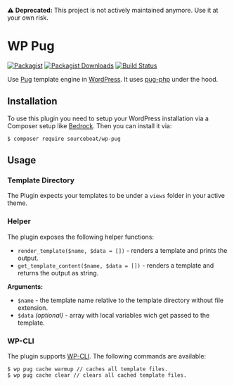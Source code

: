 :warning: **Deprecated:** This project is not actively maintained anymore. Use it at your own risk.

# WP Pug

[![Packagist](https://img.shields.io/packagist/v/sourceboat/wp-pug.svg?style=flat-square)](https://packagist.org/packages/sourceboat/wp-pug)
[![Packagist Downloads](https://img.shields.io/packagist/dt/sourceboat/wp-pug.svg?style=flat-square)](https://packagist.org/packages/sourceboat/wp-pug)
[![Build Status](https://img.shields.io/travis/sourceboat/wp-pug.svg?style=flat-square)](https://travis-ci.org/sourceboat/wp-pug)

Use [Pug](https://pugjs.org/) template engine in [WordPress](https://wordpress.org/).
It uses [pug-php](https://github.com/pug-php/pug) under the hood.

## Installation

To use this plugin you need to setup your WordPress installation via a Composer setup like [Bedrock](https://github.com/roots/bedrock). Then you can install it via:

```
$ composer require sourceboat/wp-pug
```

## Usage

### Template Directory

The Plugin expects your templates to be under a `views` folder in your active theme.

### Helper

The plugin exposes the following helper functions:

- `render_template($name, $data = [])` - renders a template and prints the output.
- `get_template_content($name, $data = [])` - renders a template and returns the output as string.

**Arguments:**

- `$name` - the template name relative to the template directory without file extension.
- `$data` *(optional)* - array with local variables wich get passed to the template.


### WP-CLI

The plugin supports [WP-CLI](http://wp-cli.org/). The following commands are available:

```
$ wp pug cache warmup // caches all template files.
$ wp pug cache clear // clears all cached template files.
```
